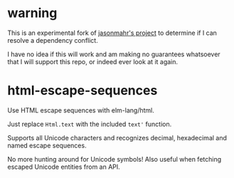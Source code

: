 # warning

This is an experimental fork of
[jasonmahr's project](http://package.elm-lang.org/packages/jasonmahr/html-escape-sequences/latest)
to determine if I can resolve a dependency conflict.

I have no idea if this will work
and am making no guarantees whatsoever that I will support this repo,
or indeed ever look at it again.

# html-escape-sequences

Use HTML escape sequences with elm-lang/html.

Just replace `Html.text` with the included `text'` function.

Supports all Unicode characters and recognizes decimal, hexadecimal and named escape sequences.

No more hunting around for Unicode symbols! Also useful when fetching escaped Unicode entities from an API.


